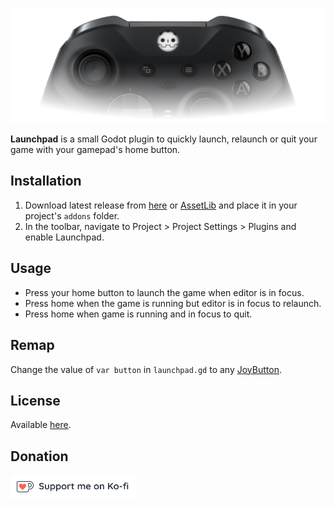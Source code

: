 ![Controller banner](logo/banner.png)

**Launchpad** is a small Godot plugin to quickly launch, relaunch or quit your game with your gamepad's home button.

## Installation

1. Download latest release from [here](https://github.com/vaner-org/launchpad/releases/latest) or [AssetLib](https://godotengine.org/asset-library/asset/3239) and place it in your project's `addons` folder.
2. In the toolbar, navigate to Project > Project Settings > Plugins and enable Launchpad.

## Usage

* Press your home button to launch the game when editor is in focus.
* Press home when the game is running but editor is in focus to relaunch.
* Press home when game is running and in focus to quit.

## Remap

Change the value of `var button` in `launchpad.gd` to any [JoyButton](https://docs.godotengine.org/en/stable/classes/class_%40globalscope.html#enum-globalscope-joybutton). 

## License

Available [here](LICENSE.txt).

## Donation

[<picture><source media="(prefers-color-scheme: dark)" srcset="logo/kofi-dark.svg"><img alt="Ko-fi logo" src="logo/kofi-light.svg" width="200"></picture>](https://ko-fi.com/E1E8K9QWD)